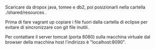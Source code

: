 Scaricare da dropox java, tomee e db2, poi posizionarli nella cartella ./shared/resources .

Prima di fare vagrant up copiare i file fuori dalla cartella di eclipse per evitare di sincronizzare con git file inutili.

Per contattare il server tomcat (porta 8080) sulla macchina virtuale dal browser della macchina host l'indirizzo è "localhost:8090".
